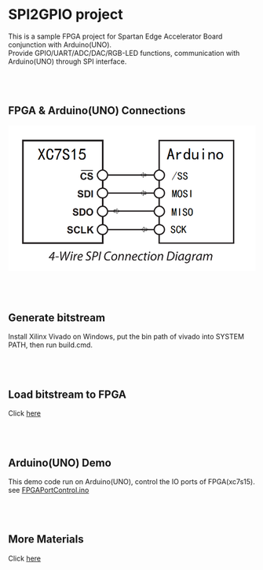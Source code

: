 SPI2GPIO project
==================

  This is a sample FPGA project for Spartan Edge Accelerator Board conjunction with Arduino(UNO).  
  Provide GPIO/UART/ADC/DAC/RGB-LED functions, communication with Arduino(UNO) through SPI interface.

<br><br>
FPGA & Arduino(UNO) Connections
-------------------------------
![](doc/4-wire-spi-connection.png)

<br><br>
Generate bitstream
------------------
  Install Xilinx Vivado on Windows,
  put the bin path of vivado into SYSTEM PATH,
  then run build.cmd.


<br><br>
Load bitstream to FPGA
----------------------
  Click [here](https://github.com/sea-s7/spartan-edge-esp32-boot)

<br><br>
Arduino(UNO) Demo
-----------------
This demo code run on Arduino(UNO), control the IO ports of FPGA(xc7s15).  
see [FPGAPortControl.ino](FPGAPortControl/FPGAPortControl.ino)

<br><br>
More Materials
--------------
  Click [here](detailed.md)
